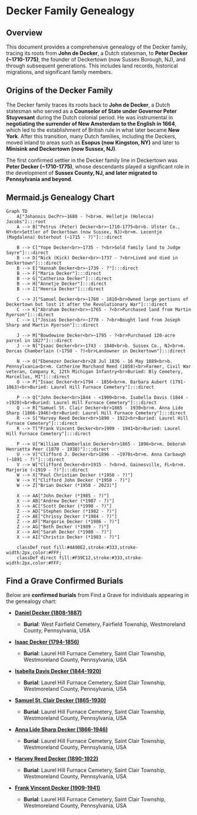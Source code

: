 # Decker Family Genealogy

## Overview
This document provides a comprehensive genealogy of the Decker family, tracing its roots from **John de Decker**, a Dutch statesman, to **Peter Decker (~1710-1775)**, the founder of Deckertown (now Sussex Borough, NJ), and through subsequent generations. This includes land records, historical migrations, and significant family members.

## **Origins of the Decker Family**
The Decker family traces its roots back to **John de Decker**, a Dutch statesman who served as a **Counselor of State under Governor Peter Stuyvesant** during the Dutch colonial period. He was instrumental in **negotiating the surrender of New Amsterdam to the English in 1664**, which led to the establishment of British rule in what later became **New York**. After this transition, many Dutch families, including the Deckers, moved inland to areas such as **Esopus (now Kingston, NY)** and later to **Minisink and Deckertown (now Sussex, NJ)**.

The first confirmed settler in the Decker family line in Deckertown was **Peter Decker (~1710-1775)**, whose descendants played a significant role in the development of **Sussex County, NJ, and later migrated to Pennsylvania and beyond**.

## **Mermaid.js Genealogy Chart**
```mermaid
Graph TD
    A["Johannis DecPr>~1680 - ?<br>m. Helletje (Holecca) Jacobs"]:::root
    A --> B["Petrus (Peter) Decker<br>~1710-1775<br>b. Ulster Co., NY<br>Settler of Deckertown (now Sussex, NJ)<br>m. Lecentje (Magdalena) Osterhout (~1715 - ?)"]:::direct

    B --> C["Yope Decker<br>~1735 - ?<br>Sold family land to Judge Sayre"]:::direct
    B --> D["Nick (Kick) Decker<br>~1737 - ?<br>Lived and died in Deckertown"]:::direct
    B --> E["Hannah Decker<br>~1739 - ?"]:::direct
    B --> F["Maria Decker"]:::direct
    B --> G["Catherina Decker"]:::direct
    B --> H["Annetje Decker"]:::direct
    B --> I["Heerca Decker"]:::direct

    C --> J["Samuel Decker<br>~1760 - 1810<br>Owned large portions of Deckertown but lost it after the Revolutionary War"]:::direct
    C --> K["Abraham Decker<br>~1765 - ?<br>Purchased land from Martin Ryerson"]:::direct
    C --> L["Josias Decker<br>~1770 - ?<br>Bought land from Joseph Sharp and Martin Ryerson"]:::direct

    J --> M["Bowdewine Decker<br>~1795 - ?<br>Purchased 120-acre parcel in 1827"]:::direct
    J --> N["Isaac Decker<br>~1743 - 1840<br>b. Sussex Co., NJ<br>m. Dorcas Chamberlain (~1750 - ?)<br>Landowner in Deckertown"]:::direct

    N --> O["Ebenezer Decker<br>28 Jul 1836 - 16 May 1889<br>b. Pennsylvania<br>m. Catherine Marchand Reed (1858)<br>Farmer, Civil War veteran, Company K, 12th Michigan Infantry<br>Buried: Bly Cemetery, Marcellus, MI"]:::direct
    O --> P["Isaac Decker<br>1794 - 1856<br>m. Barbara Aubert (1791-1863)<br>Buried: Laurel Hill Furnace Cemetery"]:::direct

    P --> Q["John Decker<br>1844 - <1900<br>m. Isabella Davis (1844 - >1920)<br>Buried: Laurel Hill Furnace Cemetery"]:::direct
    Q --> R["Samuel St. Clair Decker<br>1865 - 1930<br>m. Anna Lide Sharp (1866-1946)<br>Buried: Laurel Hill Furnace Cemetery"]:::direct
    R --> S["Harvey Reed Decker<br>1890 - 1922<br>Buried: Laurel Hill Furnace Cemetery"]:::direct
    R --> T["Frank Vincent Decker<br>1909 - 1941<br>Buried: Laurel Hill Furnace Cemetery"]:::direct

    P --> U["William Chamberlain Decker<br>1865 - 1896<br>m. Deborah Henrietta Peer (1870 - 1938)"]:::direct
    U --> V["Clifford J. Decker<br>1896 - ~1970s<br>m. Anna Carbaugh (~1891 - ?)"]:::direct
    V --> W["Clifford Decker<br>1915 - ?<br>d. Gainesville, FL<br>m. Marjorie (~1919 - ?)"]:::direct
    W --> X["Paul Christian Decker (*1950 - ?)"]
    W --> Y["Clifford John Decker (*1950 - ?)"]
    W --> Z["Brian Decker (*1950 - 2023)"]

    X --> AA["John Decker (*1985 - ?)"]
    X --> AB["Andrew Decker (*1987 - ?)"]
    X --> AC["Scott Decker (*1990 - ?)"]
    Z --> AD["Stephen Decker (*1982 - ?)"]
    Z --> AE["Chrissy Decker (*1984 - ?)"]
    Z --> AF["Margorie Decker (*1986 - ?)"]
    Z --> AG["Beth Decker (*1989 - ?)"]
    X --> AH["Sarah Decker (*1980 - ?)"]
    X --> AI["Christin Decker (*1983 - ?)"]

    classDef root fill:#4A90E2,stroke:#333,stroke-width:2px,color:#FFF;
    classDef direct fill:#F39C12,stroke:#333,stroke-width:2px,color:#FFF;
```
## **Find a Grave Confirmed Burials**
Below are **confirmed burials** from Find a Grave for individuals appearing in the genealogy chart:

- **[Daniel Decker (1808-1887)](https://www.findagrave.com/memorial/57753620/daniel-decker)**  
  - **Burial**: West Fairfield Cemetery, Fairfield Township, Westmoreland County, Pennsylvania, USA

- **[Isaac Decker (1794-1856)](https://www.findagrave.com/memorial/33333214/isaac-decker)**  
  - **Burial**: Laurel Hill Furnace Cemetery, Saint Clair Township, Westmoreland County, Pennsylvania, USA

- **[Isabella Davis Decker (1844-1920)](https://www.findagrave.com/memorial/86567652/isabella-decker)**  
  - **Burial**: Laurel Hill Furnace Cemetery, Saint Clair Township, Westmoreland County, Pennsylvania, USA

- **[Samuel St. Clair Decker (1865-1930)](https://www.findagrave.com/memorial/125481647/samuel-st._clair-decker)**  
  - **Burial**: Laurel Hill Furnace Cemetery, Saint Clair Township, Westmoreland County, Pennsylvania, USA

- **[Anna Lide Sharp Decker (1866-1946)](https://www.findagrave.com/memorial/125481679/anna-lide-decker)**  
  - **Burial**: Laurel Hill Furnace Cemetery, Saint Clair Township, Westmoreland County, Pennsylvania, USA

- **[Harvey Reed Decker (1890-1922)](https://www.findagrave.com/memorial/85048797/harvey-reed-decker)**  
  - **Burial**: Laurel Hill Furnace Cemetery, Saint Clair Township, Westmoreland County, Pennsylvania, USA

- **[Frank Vincent Decker (1909-1941)](https://www.findagrave.com/memorial/125484972/frank-vincent-decker)**  
  - **Burial**: Laurel Hill Furnace Cemetery, Saint Clair Township, Westmoreland County, Pennsylvania, USA

